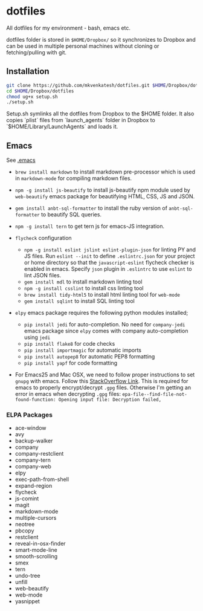 # dotfiles

All dotfiles for my environment - bash, emacs etc.

dotfiles folder is stored in `$HOME/Dropbox/` so it synchronizes to
Dropbox and can be used in multiple personal machines without cloning
or fetching/pulling with git.

## Installation

```bash
git clone https://github.com/mkvenkatesh/dotfiles.git $HOME/Dropbox/dotfiles
cd $HOME/Dropbox/dotfiles
chmod ug+x setup.sh
./setup.sh
```

Setup.sh symlinks all the dotfiles from Dropbox to the $HOME
folder. It also copies `plist` files from `launch_agents` folder in
Dropbox to `$HOME/Library/LaunchAgents` and loads it.

## Emacs

See [.emacs](https://github.com/mkvenkatesh/dotfiles/blob/master/.emacs)

* `brew install markdown` to install markdown pre-processor which is
  used in `markdown-mode` for compiling markdown files.

* `npm -g install js-beautify` to install js-beautify npm module used
  by `web-beautify` emacs package for beautifying HTML, CSS, JS and
  JSON.

* `gem install anbt-sql-formatter` to install the ruby version of
  `anbt-sql-formatter` to beautify SQL queries.

* `npm -g install tern` to get tern js for emacs-JS integration.

* `flycheck` configuration
  * `npm -g install eslint jslint eslint-plugin-json` for linting PY
    and JS files. Run `eslint --init` to define `.eslintrc.json` for
    your project or home directory so that the `javascript-eslint`
    flycheck checker is enabled in emacs. Specify `json` plugin in
    `.eslintrc` to use `eslint` to lint JSON files.
  * `gem install mdl` to install markdown linting tool
  * `npm -g install csslint` to install css linting tool
  * `brew install tidy-html5` to install html linting tool for `web-mode`
  * `gem install sqlint` to install SQL linting tool

* `elpy` emacs package requires the following python modules installed;
  * `pip install jedi` for auto-completion. No need for `company-jedi`
    emacs package since `elpy` comes with company auto-completion
    using `jedi`
  * `pip install flake8` for code checks
  * `pip install importmagic` for automatic imports
  * `pip install autopep8` for automatic PEP8 formatting
  * `pip install yapf` for code formatting

* For Emacs25 and Mac OSX, we need to follow proper instructions to
  set `gnupg` with emacs. Follow
  this [StackOverflow Link](http://tinyurl.com/z7osezq). This is
  required for emacs to properly encrypt/decrypt `.gpg`
  files. Otherwise I'm getting an error in emacs when decrypting
  `.gpg` files: `epa-file--find-file-not-found-function: Opening input
  file: Decryption failed,`

### ELPA Packages

* ace-window
* avy
* backup-walker
* company
* company-restclient
* company-tern
* company-web
* elpy
* exec-path-from-shell
* expand-region
* flycheck
* js-comint
* magit
* markdown-mode
* multiple-cursors
* neotree
* pbcopy
* restclient
* reveal-in-osx-finder
* smart-mode-line
* smooth-scrolling
* smex
* tern
* undo-tree
* unfill
* web-beautify
* web-mode
* yasnippet
